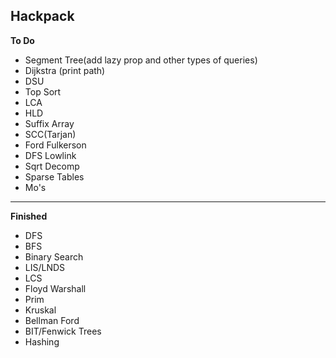 ## Hackpack

**To Do**
- Segment Tree(add lazy prop and other types of queries)
- Dijkstra (print path)
- DSU
- Top Sort
- LCA
- HLD
- Suffix Array
- SCC(Tarjan)
- Ford Fulkerson
- DFS Lowlink
- Sqrt Decomp
- Sparse Tables
- Mo's

---

**Finished**
- DFS
- BFS
- Binary Search
- LIS/LNDS
- LCS
- Floyd Warshall
- Prim
- Kruskal
- Bellman Ford
- BIT/Fenwick Trees
- Hashing
